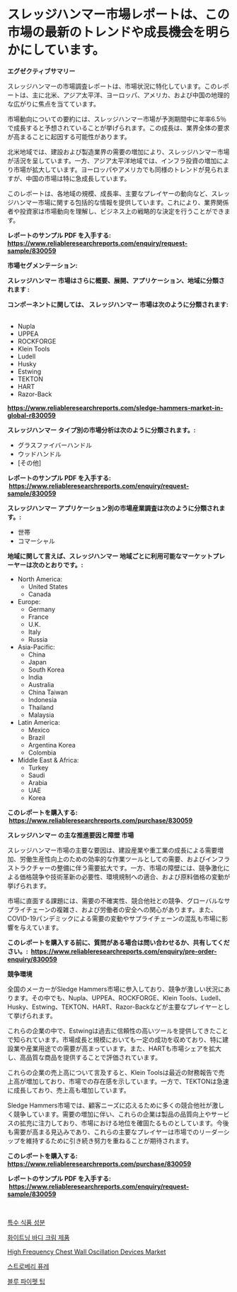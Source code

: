 <p><h1>スレッジハンマー市場レポートは、この市場の最新のトレンドや成長機会を明らかにしています。</h1></p><p><strong>エグゼクティブサマリー</strong></p>
<p><p>スレッジハンマーの市場調査レポートは、市場状況に特化しています。このレポートは、主に北米、アジア太平洋、ヨーロッパ、アメリカ、および中国の地理的な広がりに焦点を当てています。</p><p>市場動向についての要約には、スレッジハンマー市場が予測期間中に年率6.5％で成長すると予想されていることが挙げられます。この成長は、業界全体の要求が高まることに起因する可能性があります。</p><p>北米地域では、建設および製造業界の需要の増加により、スレッジハンマー市場が活況を呈しています。一方、アジア太平洋地域では、インフラ投資の増加により市場が拡大しています。ヨーロッパやアメリカでも同様のトレンドが見られますが、中国の市場は特に急成長しています。</p><p>このレポートは、各地域の規模、成長率、主要なプレイヤーの動向など、スレッジハンマー市場に関する包括的な情報を提供しています。これにより、業界関係者や投資家は市場動向を理解し、ビジネス上の戦略的な決定を行うことができます。</p></p>
<p><strong>レポートのサンプル PDF を入手する: <a href="https://www.reliableresearchreports.com/enquiry/request-sample/830059">https://www.reliableresearchreports.com/enquiry/request-sample/830059</a></strong></p>
<p><strong>市場セグメンテーション:</strong></p>
<p><strong> スレッジハンマー 市場はさらに概要、展開、アプリケーション、地域に分類されます :</strong></p>
<p><strong>コンポーネントに関しては、 スレッジハンマー 市場は次のように分類されます: &nbsp;</strong></p>
<p><ul><li>Nupla</li><li>UPPEA</li><li>ROCKFORGE</li><li>Klein Tools</li><li>Ludell</li><li>Husky</li><li>Estwing</li><li>TEKTON</li><li>HART</li><li>Razor-Back</li></ul></p>
<p><strong><a href="https://www.reliableresearchreports.com/sledge-hammers-market-in-global-r830059">https://www.reliableresearchreports.com/sledge-hammers-market-in-global-r830059</a></strong></p>
<p><strong> スレッジハンマー タイプ別の市場分析は次のように分類されます。:</strong></p>
<p><ul><li>グラスファイバーハンドル</li><li>ウッドハンドル</li><li>[その他]</li></ul></p>
<p><strong>レポートのサンプル PDF を入手する: &nbsp;<a href="https://www.reliableresearchreports.com/enquiry/request-sample/830059">https://www.reliableresearchreports.com/enquiry/request-sample/830059</a></strong></p>
<p><strong> スレッジハンマー アプリケーション別の市場産業調査は次のように分類されます。:</strong></p>
<p><ul><li>世帯</li><li>コマーシャル</li></ul></p>
<p><strong>地域に関して言えば、スレッジハンマー 地域ごとに利用可能なマーケットプレーヤーは次のとおりです。:</strong></p>
<p><ul>
    <li>
        North America:
        <ul>
            <li>United States</li>
            <li>Canada</li>
        </ul>
    </li>
    <li>
        Europe:
        <ul>
            <li>Germany</li>
            <li>France</li>
            <li>U.K.</li>
            <li>Italy</li>
            <li>Russia</li>
        </ul>
    </li>
    <li>
        Asia-Pacific:
        <ul>
            <li>China</li>
            <li>Japan</li>
            <li>South Korea</li>
            <li>India</li>
            <li>Australia</li>
            <li>China Taiwan</li>
            <li>Indonesia</li>
            <li>Thailand</li>
            <li>Malaysia</li>
        </ul>
    </li>
    <li>
        Latin America:
        <ul>
            <li>Mexico</li>
            <li>Brazil</li>
            <li>Argentina Korea</li>
            <li>Colombia</li>
        </ul>
    </li>
    <li>
        Middle East & Africa:
        <ul>
            <li>Turkey</li>
            <li>Saudi</li>
            <li>Arabia</li>
            <li>UAE</li>
            <li>Korea</li>
        </ul>
    </li>
    </ul></p>
<p><strong>このレポートを購入する: &nbsp;<a href="https://www.reliableresearchreports.com/purchase/830059">https://www.reliableresearchreports.com/purchase/830059</a></strong></p>
<p><strong>スレッジハンマー の主な推進要因と障壁 市場</strong></p>
<p><p>スレッジハンマー市場の主要な要因は、建設産業や重工業の成長による需要増加、労働生産性向上のための効率的な作業ツールとしての需要、およびインフラストラクチャーの整備に伴う需要拡大です。一方、市場の障壁には、競争激化による価格競争や技術革新の必要性、環境規制への適合、および原料価格の変動が挙げられます。</p><p>市場に直面する課題には、需要の不確実性、競合他社との競争、グローバルなサプライチェーンの複雑さ、および労働者の安全への関心があります。また、COVID-19パンデミックによる需要の変動やサプライチェーンの混乱も市場に影響を与えています。</p></p>
<p><strong>このレポートを購入する前に、質問がある場合は問い合わせるか、共有してください。:&nbsp; <a href="https://www.reliableresearchreports.com/enquiry/pre-order-enquiry/830059">https://www.reliableresearchreports.com/enquiry/pre-order-enquiry/830059</a></strong></p>
<p><strong>競争環境</strong></p>
<p><p>全国のメーカーがSledge Hammers市場に参入しており、競争が激しい状況にあります。その中でも、Nupla、UPPEA、ROCKFORGE、Klein Tools、Ludell、Husky、Estwing、TEKTON、HART、Razor-Backなどが主要なプレイヤーとして挙げられます。</p><p>これらの企業の中で、Estwingは過去に信頼性の高いツールを提供してきたことで知られています。市場成長と規模においても一定の成功を収めており、特に建設業や産業用途での需要が高まっています。また、HARTも市場シェアを拡大し、高品質な商品を提供することで評価されています。</p><p>これらの企業の売上高について言及すると、Klein Toolsは最近の財務報告で売上高が増加しており、市場での存在感を示しています。一方で、TEKTONは急速に成長しており、売上高も増加しています。</p><p>Sledge Hammers市場では、顧客ニーズに応えるために多くの競合他社が激しく競争しています。需要の増加に伴い、これらの企業は製品の品質向上やサービスの拡充に注力しており、市場における地位を確固たるものとしています。今後も需要が高まる見込みであり、これらの主要なプレイヤーは市場でのリーダーシップを維持するために引き続き努力を重ねることが期待されます。</p></p>
<p><strong>このレポートを購入する: &nbsp; <a href="https://www.reliableresearchreports.com/purchase/830059">https://www.reliableresearchreports.com/purchase/830059</a></strong></p>
<p><strong>レポートのサンプル PDF を入手する: &nbsp;<a href="https://www.reliableresearchreports.com/enquiry/request-sample/830059">https://www.reliableresearchreports.com/enquiry/request-sample/830059</a></strong><strong></strong></p>
<p>&nbsp;</p>
<p><p><a href="https://github.com/crfsywufhm81415/Market-Research-Report-List-1/blob/main/538036435936.md">특수 식품 성분</a></p><p><a href="https://medium.com/@earnesteidenreichja/%ED%99%94%EC%9D%B4%ED%8A%B8%EB%8B%9D-%EB%B0%94%EB%94%94-%ED%81%AC%EB%A6%BC-%EC%A0%9C%ED%92%88-%EC%8B%9C%EC%9E%A5%EC%9D%80-%EC%8B%9C%EC%9E%A5-%EC%A0%90%EC%9C%A0%EC%9C%A8-%ED%81%AC%EA%B8%B0-%EB%B0%8F-2031%EB%85%84%EA%B9%8C%EC%A7%80%EC%9D%98-%EC%98%88%EC%83%81-%EC%98%88%EC%B8%A1%EC%97%90-%EC%B4%88%EC%A0%90%EC%9D%84-%EB%A7%9E%EC%B6%A5%EB%8B%88%EB%8B%A4-ae064355bcd0">화이트닝 바디 크림 제품</a></p><p><a href="https://github.com/Alonsoolds3wq1d81czn8rbol/Market-Research-Report-List-2/blob/main/high-frequency-chest-wall-oscillation-devices-market.md">High Frequency Chest Wall Oscillation Devices Market</a></p><p><a href="https://github.com/vs10l4sfg5c/Market-Research-Report-List-1/blob/main/356319935939.md">스트로베리 퓨레</a></p><p><a href="https://medium.com/@jordanilliamson678678_12326/%EB%B8%94%EB%A3%A8-%ED%94%BC%ED%8E%AB-%ED%8C%81-%EC%8B%9C%EC%9E%A5-%EC%A7%80%ED%91%9C-%ED%95%B4%EB%8F%85-%EC%8B%9C%EC%9E%A5-%EC%A0%90%EC%9C%A0%EC%9C%A8-%ED%8A%B8%EB%A0%8C%EB%93%9C-%EB%B0%8F-%EC%84%B1%EC%9E%A5-%ED%8C%A8%ED%84%B4-994b663c5381">블루 파이펫 팁</a></p></p>